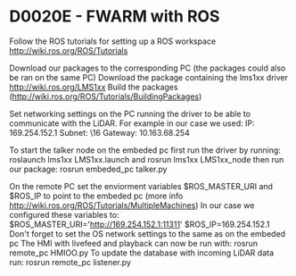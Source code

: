 # D0020E - FWARM with ROS 
Follow the ROS tutorials for setting up a ROS workspace http://wiki.ros.org/ROS/Tutorials

Download our packages to the corresponding PC (the packages could also be ran on the same PC)
Download the package containing the lms1xx driver http://wiki.ros.org/LMS1xx
Build the packages (http://wiki.ros.org/ROS/Tutorials/BuildingPackages)

Set networking settings on the PC running the driver to be able to communicate with the LiDAR. For example in our case we used:
IP: 169.254.152.1
Subnet: \16
Gateway: 10.163.68.254

To start the talker node on the embeded pc first run the driver by running: roslaunch lms1xx LMS1xx.launch and rosrun lms1xx LMS1xx_node
then run our package: rosrun embeded_pc talker.py

On the remote PC set the enviorment variables $ROS_MASTER_URI and $ROS_IP to point to the embeded pc (more info http://wiki.ros.org/ROS/Tutorials/MultipleMachines) 
In our case we configured these variables to: 
$ROS_MASTER_URI='http://169.254.152.1:11311'
$ROS_IP=169.254.152.1
Don't forget to set the OS network settings to the same as on the embeded pc
The HMI with livefeed and playback can now be run with: rosrun remote_pc HMIOO.py
To update the database with incoming LiDAR data run: rosrun remote_pc listener.py


